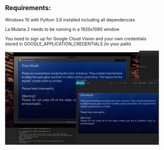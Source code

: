 ## Requirements:

Windows 10 with Python 3.8 installed including all dependencies

La Mulana 2 needs to be running in a 1920x1080 window

You need to sign up for Google Cloud Vision and your own credentials stored in GOOGLE_APPLICATION_CREDENTIALS (in your path)

![Demo](demo.png)